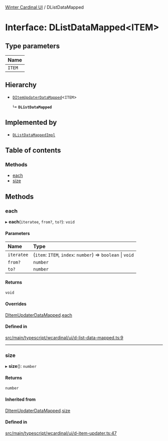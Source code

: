[Winter Cardinal UI](../README.md) / DListDataMapped

# Interface: DListDataMapped<ITEM\>

## Type parameters

| Name |
| :------ |
| `ITEM` |

## Hierarchy

- [`DItemUpdaterDataMapped`](DItemUpdaterDataMapped.md)<`ITEM`\>

  ↳ **`DListDataMapped`**

## Implemented by

- [`DListDataMappedImpl`](../classes/DListDataMappedImpl.md)

## Table of contents

### Methods

- [each](DListDataMapped.md#each)
- [size](DListDataMapped.md#size)

## Methods

### each

▸ **each**(`iteratee`, `from?`, `to?`): `void`

#### Parameters

| Name | Type |
| :------ | :------ |
| `iteratee` | (`item`: `ITEM`, `index`: `number`) => `boolean` \| `void` |
| `from?` | `number` |
| `to?` | `number` |

#### Returns

`void`

#### Overrides

[DItemUpdaterDataMapped](DItemUpdaterDataMapped.md).[each](DItemUpdaterDataMapped.md#each)

#### Defined in

[src/main/typescript/wcardinal/ui/d-list-data-mapped.ts:9](https://github.com/winter-cardinal/winter-cardinal-ui/blob/v0.154.0/src/main/typescript/wcardinal/ui/d-list-data-mapped.ts#L9)

___

### size

▸ **size**(): `number`

#### Returns

`number`

#### Inherited from

[DItemUpdaterDataMapped](DItemUpdaterDataMapped.md).[size](DItemUpdaterDataMapped.md#size)

#### Defined in

[src/main/typescript/wcardinal/ui/d-item-updater.ts:47](https://github.com/winter-cardinal/winter-cardinal-ui/blob/v0.154.0/src/main/typescript/wcardinal/ui/d-item-updater.ts#L47)
